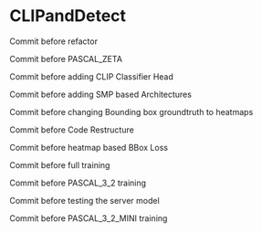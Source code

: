 # CLIPandDetect

Commit before refactor

Commit before PASCAL_ZETA

Commit before adding CLIP Classifier Head

Commit before adding SMP based Architectures

Commit before changing Bounding box groundtruth to heatmaps

Commit before Code Restructure

Commit before heatmap based BBox Loss

Commit before full training

Commit before PASCAL_3_2 training

Commit before testing the server model

Commit before PASCAL_3_2_MINI training
